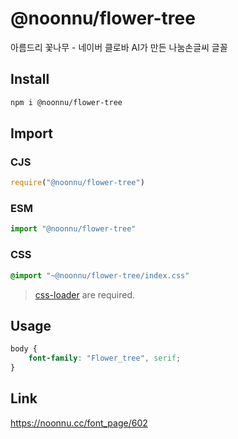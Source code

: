 # @noonnu/flower-tree
아름드리 꽃나무 - 네이버 클로바 AI가 만든 나눔손글씨 글꼴

## Install
```sh
npm i @noonnu/flower-tree
```
## Import
### CJS
```js
require("@noonnu/flower-tree")
```
### ESM
```js
import "@noonnu/flower-tree"
```
### CSS 
```css
@import "~@noonnu/flower-tree/index.css"
```
> [css-loader](https://github.com/webpack-contrib/css-loader) are required.

## Usage
```css
body {
    font-family: "Flower_tree", serif;
}
```

## Link
https://noonnu.cc/font_page/602